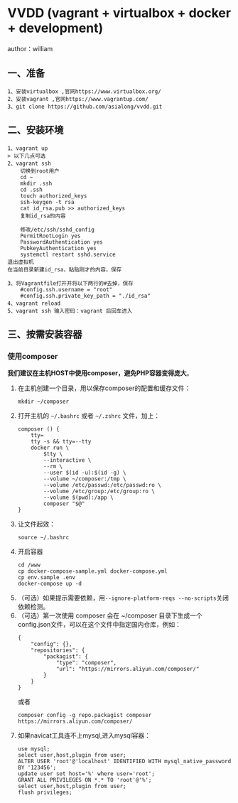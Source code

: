 # VVDD (vagrant + virtualbox + docker + development)

author：william

## 一、准备
```
1、安装virtualbox ,官网https://www.virtualbox.org/
2、安装vagrant ,官网https://www.vagrantup.com/
3、git clone https://github.com/asialong/vvdd.git
```

## 二、安装环境
```
1、vagrant up
> 以下几点可选
2、vagrant ssh
    切换到root用户
    cd ~
    mkdir .ssh
    cd .ssh
    touch authorized_keys
    ssh-keygen -t rsa
    cat id_rsa.pub >> authorized_keys
    复制id_rsa的内容
```
        修改/etc/ssh/sshd_config
        PermitRootLogin yes
        PasswordAuthentication yes
        PubkeyAuthentication yes
        systemctl restart sshd.service
    退出虚拟机
    在当前目录新建id_rsa，粘贴刚才的内容，保存
```
3、将Vagrantfile打开并将以下两行的#去掉，保存
    #config.ssh.username = "root"
    #config.ssh.private_key_path = "./id_rsa"
4、vagrant reload
5、vagrant ssh 输入密码：vagrant 后回车进入
```
## 三、按需安装容器
### 使用composer
**我们建议在主机HOST中使用composer，避免PHP容器变得庞大**。
1. 在主机创建一个目录，用以保存composer的配置和缓存文件：
    ```
    mkdir ~/composer
    ```
2. 打开主机的 `~/.bashrc` 或者 `~/.zshrc` 文件，加上：
    ```
    composer () {
        tty=
        tty -s && tty=--tty
        docker run \
            $tty \
            --interactive \
            --rm \
            --user $(id -u):$(id -g) \
            --volume ~/composer:/tmp \
            --volume /etc/passwd:/etc/passwd:ro \
            --volume /etc/group:/etc/group:ro \
            --volume $(pwd):/app \
            composer "$@"
    }

    ```
3. 让文件起效：
    ```
    source ~/.bashrc
    ```
4. 开启容器
    ```
    cd /www
    cp docker-compose-sample.yml docker-compose.yml
    cp env.sample .env
    docker-compose up -d
    ```
5. （可选）如果提示需要依赖，用`--ignore-platform-reqs --no-scripts`关闭依赖检测。
6. （可选）第一次使用 composer 会在 ~/composer 目录下生成一个config.json文件，可以在这个文件中指定国内仓库，例如：
    ```
    {
        "config": {},
        "repositories": {
            "packagist": {
                "type": "composer",
                "url": "https://mirrors.aliyun.com/composer/"
            }
        }
    }

    ```
	或者
	```
	composer config -g repo.packagist composer https://mirrors.aliyun.com/composer/
	```
7. 如果navicat工具连不上mysql,进入mysql容器：
	```
	use mysql;
	select user,host,plugin from user;
	ALTER USER 'root'@'localhost' IDENTIFIED WITH mysql_native_password BY '123456';
	update user set host='%' where user='root';
	GRANT ALL PRIVILEGES ON *.* TO 'root'@'%';
	select user,host,plugin from user;
	flush privileges;
    ```
